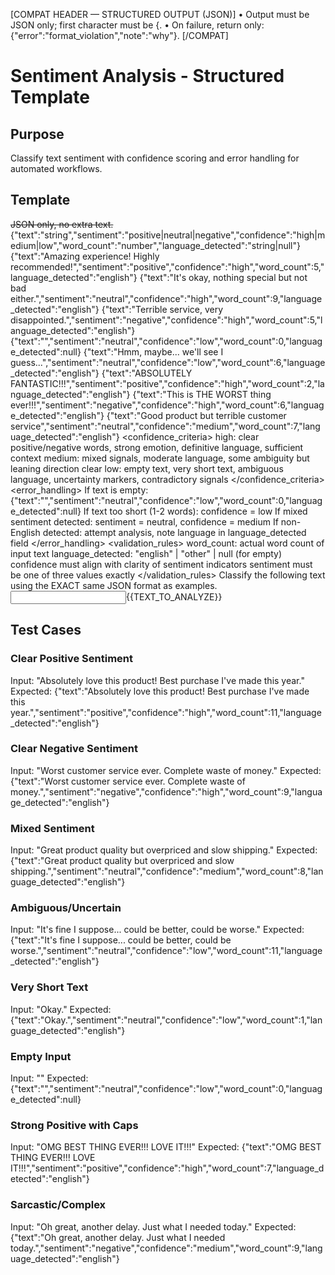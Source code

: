[COMPAT HEADER — STRUCTURED OUTPUT (JSON)]
• Output must be JSON only; first character must be {.
• On failure, return only: {"error":"format_violation","note":"why"}.
[/COMPAT]

# Sentiment Analysis - Structured Template

## Purpose

Classify text sentiment with confidence scoring and error handling for automated workflows.

## Template

<s>JSON only, no extra text.</s>
<schema>{"text":"string","sentiment":"positive|neutral|negative","confidence":"high|medium|low","word_count":"number","language_detected":"string|null"}</schema>
<examples>
{"text":"Amazing experience! Highly recommended!","sentiment":"positive","confidence":"high","word_count":5,"language_detected":"english"}
{"text":"It's okay, nothing special but not bad either.","sentiment":"neutral","confidence":"high","word_count":9,"language_detected":"english"}
{"text":"Terrible service, very disappointed.","sentiment":"negative","confidence":"high","word_count":5,"language_detected":"english"}
{"text":"","sentiment":"neutral","confidence":"low","word_count":0,"language_detected":null}
{"text":"Hmm, maybe... we'll see I guess...","sentiment":"neutral","confidence":"low","word_count":6,"language_detected":"english"}
{"text":"ABSOLUTELY FANTASTIC!!!","sentiment":"positive","confidence":"high","word_count":2,"language_detected":"english"}
{"text":"This is THE WORST thing ever!!!","sentiment":"negative","confidence":"high","word_count":6,"language_detected":"english"}
{"text":"Good product but terrible customer service","sentiment":"neutral","confidence":"medium","word_count":7,"language_detected":"english"}
</examples>
<confidence_criteria>
high: clear positive/negative words, strong emotion, definitive language, sufficient context
medium: mixed signals, moderate language, some ambiguity but leaning direction clear
low: empty text, very short text, ambiguous language, uncertainty markers, contradictory signals
</confidence_criteria>
<error_handling>
If text is empty: {"text":"","sentiment":"neutral","confidence":"low","word_count":0,"language_detected":null}
If text too short (1-2 words): confidence = low
If mixed sentiment detected: sentiment = neutral, confidence = medium
If non-English detected: attempt analysis, note language in language_detected field
</error_handling>
<validation_rules>
word_count: actual word count of input text
language_detected: "english" | "other" | null (for empty)
confidence must align with clarity of sentiment indicators
sentiment must be one of three values exactly
</validation_rules>
<task>Classify the following text using the EXACT same JSON format as examples.</task>
<input>{{TEXT_TO_ANALYZE}}</input>

## Test Cases

### Clear Positive Sentiment

Input: "Absolutely love this product! Best purchase I've made this year."
Expected: {"text":"Absolutely love this product! Best purchase I've made this year.","sentiment":"positive","confidence":"high","word_count":11,"language_detected":"english"}

### Clear Negative Sentiment

Input: "Worst customer service ever. Complete waste of money."
Expected: {"text":"Worst customer service ever. Complete waste of money.","sentiment":"negative","confidence":"high","word_count":9,"language_detected":"english"}

### Mixed Sentiment

Input: "Great product quality but overpriced and slow shipping."
Expected: {"text":"Great product quality but overpriced and slow shipping.","sentiment":"neutral","confidence":"medium","word_count":8,"language_detected":"english"}

### Ambiguous/Uncertain

Input: "It's fine I suppose... could be better, could be worse."
Expected: {"text":"It's fine I suppose... could be better, could be worse.","sentiment":"neutral","confidence":"low","word_count":11,"language_detected":"english"}

### Very Short Text

Input: "Okay."
Expected: {"text":"Okay.","sentiment":"neutral","confidence":"low","word_count":1,"language_detected":"english"}

### Empty Input

Input: ""
Expected: {"text":"","sentiment":"neutral","confidence":"low","word_count":0,"language_detected":null}

### Strong Positive with Caps

Input: "OMG BEST THING EVER!!! LOVE IT!!!"
Expected: {"text":"OMG BEST THING EVER!!! LOVE IT!!!","sentiment":"positive","confidence":"high","word_count":7,"language_detected":"english"}

### Sarcastic/Complex

Input: "Oh great, another delay. Just what I needed today."
Expected: {"text":"Oh great, another delay. Just what I needed today.","sentiment":"negative","confidence":"medium","word_count":9,"language_detected":"english"}
